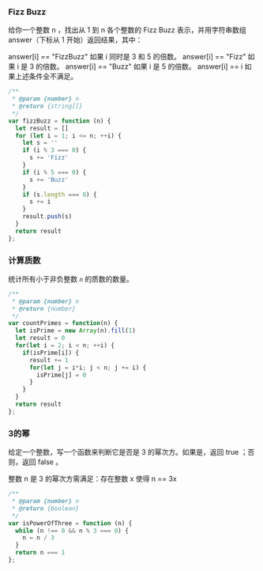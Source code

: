 ### Fizz Buzz

给你一个整数 n ，找出从 1 到 n 各个整数的 Fizz Buzz 表示，并用字符串数组 answer（下标从 1 开始）返回结果，其中：

answer[i] == "FizzBuzz" 如果 i 同时是 3 和 5 的倍数。
answer[i] == "Fizz" 如果 i 是 3 的倍数。
answer[i] == "Buzz" 如果 i 是 5 的倍数。
answer[i] == i 如果上述条件全不满足。

````javascript
/**
 * @param {number} n
 * @return {string[]}
 */
var fizzBuzz = function (n) {
  let result = []
  for (let i = 1; i <= n; ++i) {
    let s = ''
    if (i % 3 === 0) {
      s += 'Fizz'
    }
    if (i % 5 === 0) {
      s += 'Buzz'
    }
    if (s.length === 0) {
      s += i
    }
    result.push(s)
  }
  return result
};
````

### 计算质数

统计所有小于非负整数 *`n`* 的质数的数量。

````javascript
/**
 * @param {number} n
 * @return {number}
 */
var countPrimes = function(n) {
  let isPrime = new Array(n).fill(1)
  let result = 0
  for(let i = 2; i < n; ++i) {
    if(isPrime[i]) {
      result += 1
      for(let j = i*i; j < n; j += i) {
        isPrime[j] = 0
      }
    }
  }
  return result
};
````

### 3的幂

给定一个整数，写一个函数来判断它是否是 3 的幂次方。如果是，返回 true ；否则，返回 false 。

整数 n 是 3 的幂次方需满足：存在整数 x 使得 n == 3x

````javascript
/**
 * @param {number} n
 * @return {boolean}
 */
var isPowerOfThree = function (n) {
  while (n !== 0 && n % 3 === 0) {
    n = n / 3
  }
  return n === 1
};
````

